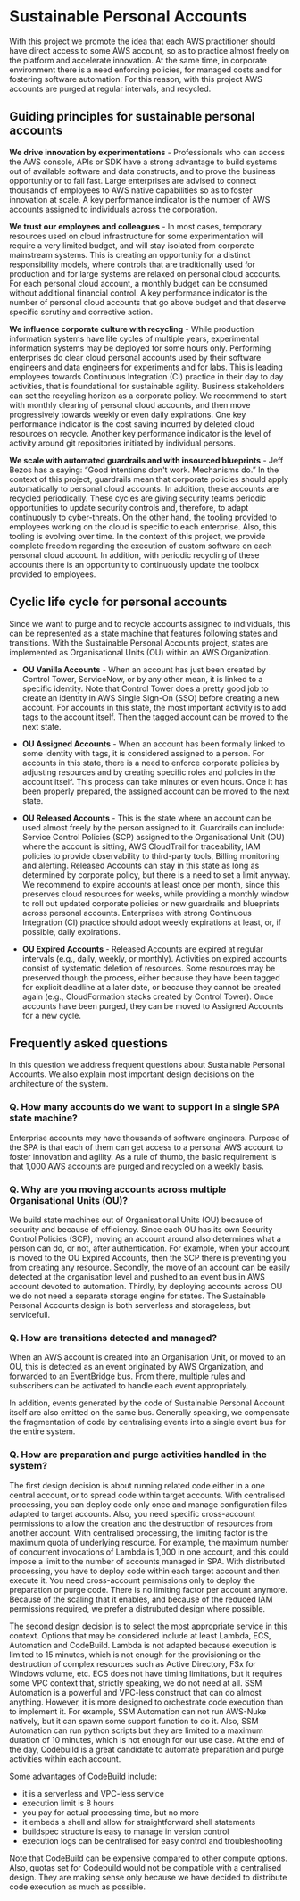 # Sustainable Personal Accounts

With this project we promote the idea that each AWS practitioner should have direct access to some AWS account, so as to practice almost freely on the platform and accelerate innovation. At the same time, in corporate environment there is a need enforcing policies, for managed costs and for fostering software automation. For this reason, with this project AWS accounts are purged at regular intervals, and recycled.

## Guiding principles for sustainable personal accounts

**We drive innovation by experimentations** - Professionals who can access the AWS console, APIs or SDK have a strong advantage to build systems out of available software and data constructs, and to prove the business opportunity or to fail fast. Large enterprises are advised to connect thousands of employees to AWS native capabilities so as to foster innovation at scale. A key performance indicator is the number of AWS accounts assigned to individuals across the corporation.

**We trust our employees and colleagues** - In most cases, temporary resources used on cloud infrastructure for some experimentation will require a very limited budget, and will stay isolated from corporate mainstream systems. This is creating an opportunity for a distinct responsibility models, where controls that are traditionally used for production and for large systems are relaxed on personal cloud accounts. For each personal cloud account, a monthly budget can be consumed without additional financial control. A key performance indicator is the number of personal cloud accounts that go above budget and that deserve specific scrutiny and corrective action.

**We influence corporate culture with recycling** - While production information systems have life cycles of multiple years, experimental information systems may be deployed for some hours only. Performing enterprises do clear cloud personal accounts used by their software engineers and data engineers for experiments and for labs. This is leading employees towards Continuous Integration (CI) practice in their day to day activities, that is foundational for sustainable agility. Business stakeholders can set the recycling horizon as a corporate policy. We recommend to start with monthly clearing of personal cloud accounts, and then move progressively towards weekly or even daily expirations. One key performance indicator is the cost saving incurred by deleted cloud resources on recycle. Another key performance indicator is the level of activity around git repositories initiated by individual persons.

**We scale with automated guardrails and with insourced blueprints** - Jeff Bezos has a saying: “Good intentions don't work. Mechanisms do.” In the context of this project, guardrails mean that corporate policies should apply automatically to personal cloud accounts. In addition, these accounts are recycled periodically. These cycles are giving security teams periodic opportunities to update security controls and, therefore, to adapt continuously to cyber-threats. On the other hand, the tooling provided to employees working on the cloud is specific to each enterprise. Also, this tooling is evolving over time. In the context of this project, we provide complete freedom regarding the execution of custom software on each personal cloud account. In addition, with periodic recycling of these accounts there is an opportunity to continuously update the toolbox provided to employees.

## Cyclic life cycle for personal accounts

Since we want to purge and to recycle accounts assigned to individuals, this can be represented as a state
machine that features following states and transitions. With the Sustainable Personal Accounts project, states are implemented as Organisational Units (OU) within an AWS Organization.

- **OU Vanilla Accounts** - When an account has just been created by Control Tower, ServiceNow, or by any other mean, it is linked to a specific identity. Note that Control Tower does a pretty good job to create an identity in AWS Single Sign-On (SSO) before creating a new account. For accounts in this state, the most important activity is to add tags to the account itself. Then the tagged account can be moved to the next state.

- **OU Assigned Accounts** - When an account has been formally linked to some identity with tags, it is considered assigned to a person. For accounts in this state, there is a need to enforce corporate policies by adjusting resources and by creating specific roles and policies in the account itself. This process can take minutes or even hours. Once it has been properly prepared, the assigned account can be moved to the next state.

- **OU Released Accounts** - This is the state where an account can be used almost freely by the person assigned to it. Guardrails can include: Service Control Policies (SCP) assigned to the Organisational Unit (OU) where the account is sitting, AWS CloudTrail for traceability, IAM policies to provide observability to third-party tools, Billing monitoring and alerting. Released Accounts can stay in this state as long as determined by corporate policy, but there is a need to set a limit anyway. We recommend to expire accounts at least once per month, since this preserves cloud resources for weeks, while providing a monthly window to roll out updated corporate policies or new guardrails and blueprints across personal accounts. Enterprises with strong Continuous Integration (CI) practice should adopt weekly expirations at least, or, if possible, daily expirations.

- **OU Expired Accounts** - Released Accounts are expired at regular intervals (e.g., daily, weekly, or monthly). Activities on expired accounts consist of systematic deletion of resources. Some resources may be preserved though the process, either because they have been tagged for explicit deadline at a later date, or because they cannot be created again (e.g., CloudFormation stacks created by Control Tower). Once accounts have been purged, they can be moved to Assigned Accounts for a new cycle.

## Frequently asked questions

In this question we address frequent questions about Sustainable Personal Accounts. We also explain most important design decisions on the architecture of the system.

### Q. How many accounts do we want to support in a single SPA state machine?
Enterprise accounts may have thousands of software engineers. Purpose of the SPA is that each of them can get access to a personal AWS account to foster innovation and agility. As a rule of thumb, the basic requirement is that 1,000 AWS accounts are purged and recycled on a weekly basis.

### Q. Why are you moving accounts across multiple Organisational Units (OU)?
We build state machines out of Organisational Units (OU) because of security and because of efficiency. Since each OU has its own Security Control Policies (SCP), moving an account around also determines what a person can do, or not, after authentication. For example, when your account is moved to the OU Expired Accounts, then the SCP there is preventing you from creating any resource. Secondly, the move of an account can be easily detected at the organisation level and pushed to an event bus in AWS account devoted to automation. Thirdly, by deploying accounts across OU we do not need a separate storage engine for states. The Sustainable Personal Accounts design is both serverless and storageless, but servicefull.

### Q. How are transitions detected and managed?
When an AWS account is created into an Organisation Unit, or moved to an OU, this is detected as an event originated by AWS Organization, and forwarded to an EventBridge bus. From there, multiple rules and subscribers can be activated to handle each event appropriately.

In addition, events generated by the code of Sustainable Personal Account itself are also emitted on the same bus. Generally speaking, we compensate the fragmentation of code by centralising events into a single event bus for the entire system.

### Q. How are preparation and purge activities handled in the system?
The first design decision is about running related code either in a one central account, or to spread code within target accounts. With centralised processing, you can deploy code only once and manage configuration files adapted to target accounts. Also, you need specific cross-account permissions to allow the creation and the destruction of resources from another account. With centralised processing, the limiting factor is the maximum quota of underlying resource. For example, the maximum number of concurrent invocations of Lambda is 1,000 in one account, and this could impose a limit to the number of accounts managed in SPA. With distributed processing, you have to deploy code within each target account and then execute it. You need cross-account permissions only to deploy the preparation or purge code. There is no limiting factor per account anymore. Because of the scaling that it enables, and because of the reduced IAM permissions required, we prefer a distrubuted design where possible.

The second design decision is to select the most appropriate service in this context. Options that may be considered include at least Lambda, ECS, Automation and CodeBuild. Lambda is not adapted because execution is limited to 15 minutes, which is not enough for the provisioning or the destruction of complex resources such as Active Directory, FSx for Windows volume, etc. ECS does not have timing limitations, but it requires some VPC context that, strictly speaking, we do not need at all. SSM Automation is a powerful and VPC-less construct that can do almost anything. However, it is more designed to orchestrate code execution than to implement it. For example, SSM Automation can not run AWS-Nuke natively, but it can spawn some support function to do it. Also, SSM Automation can run python scripts but they are limited to a maximum duration of 10 minutes, which is not enough for our use case. At the end of the day, Codebuild is a great candidate to automate preparation and purge activities within each account.

Some advantages of CodeBuild include:
- it is a serverless and VPC-less service
- execution limit is 8 hours
- you pay for actual processing time, but no more
- it embeds a shell and allow for straightforward shell statements
- buildspec structure is easy to manage in version control
- execution logs can be centralised for easy control and troubleshooting

Note that CodeBuild can be expensive compared to other compute options. Also, quotas set for Codebuild would not be compatible with a centralised design. They are making sense only because we have decided to distribute code execution as much as possible.
